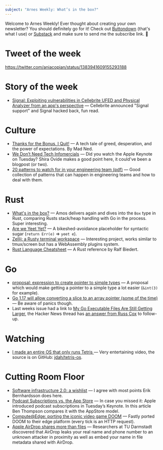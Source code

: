 ```yaml
---
subject: "Arnes Weekly: What’s in the box?"
---
```


Welcome to Arnes Weekly! Ever thought about creating your own newsletter? You should definitely go for it! Check out [Buttondown](https://buttondown.email) (that's what I use) or [Substack](https://substack.com) and make sure to send me the subscribe link. 🙌

# Tweet of the week
https://twitter.com/aniacopian/status/1383941609155293188

# Story of the week
* [Signal: Exploiting vulnerabilities in Cellebrite UFED and Physical Analyzer from an app's perspective](https://signal.org/blog/cellebrite-vulnerabilities/) — Cellebrite announced "Signal support" and Signal hacked back, fun read. 

# Culture
* [Thanks for the Bonus, I Quit!](https://madned.substack.com/p/thanks-for-the-bonus-i-quit) — A tech tale of greed, desperation, and the power of expectations. By Mad Ned.
* [We Don’t Need Tech Infomercials](https://www.nytimes.com/2021/04/14/technology/apple-tech-event.html) — Did you watch the Apple Keynote on Tuesday? Shira Ovide makes a good point here, it could've been a blogpost (or two).
* [20 patterns to watch for in your engineering team (pdf)](https://www.pluralsight.com/content/dam/pluralsight2/landing-pages/offers/flow/pdf/Pluralsight_20Patterns_ebook.pdf) — Good collection of patterns that can happen in engineering teams and how to deal with them.

# Rust
* [What's in the box?](https://fasterthanli.me/articles/whats-in-the-box) — Amos delivers again and dives into the `Box` type in Rust, comparing Rusts stack/heap handling with Go in the process. Super interesting.
* [Are we Yeet Yet?](https://areweyeetyet.rs) — A bikeshed-avoidance placeholder for syntactic sugar (`return Err(e)` ⇒ `yeet e`).
* [Zellij: a Rusty terminal workspace](https://zellij.dev/news/beta) — Interesting project, works similar to tmux/screen but has a WebAssembly plugins system.
* [Rust Language Cheatsheet](https://cheats.rs) — A Rust reference by Ralf Biedert.

# Go
* [proposal: expression to create pointer to simple types](https://github.com/golang/go/issues/45624) — A proposal which would make getting a pointer to a simple type a lot easier (`&int(3)` for example).
* [Go 1.17 will allow converting a slice to an array pointer (some of the time)](https://utcc.utoronto.ca/~cks/space/blog/programming/GoConvertSliceToArray) — Be aware of panics though.
* Last weeks issue had a link to [My Go Executable Files Are Still Getting Larger](https://www.cockroachlabs.com/blog/go-file-size-update/), the Hacker News thread has [an answer from Russ Cox](https://news.ycombinator.com/item?id=26834128) to follow-up.

# Watching
* [I made an entire OS that only runs Tetris
](https://youtu.be/FaILnmUYS_U) — Very entertaining video, the source is on GitHub: [jdah/tetris-os](https://github.com/jdah/tetris-os).

# Cutting Room Floor
* [Software infrastructure 2.0: a wishlist](https://erikbern.com/2021/04/19/software-infrastructure-2.0-a-wishlist.html) — I agree with most points Erik Bernhardsson does here.
* [Podcast Subscriptions vs. the App Store](https://stratechery.com/2021/podcast-subscriptions-vs-the-app-store/) — In case you missed it: Apple introduced podcast subscriptions in Tuesday’s Keynote. In this article Ben Thompson compares it with the AppStore model.
* [Compute@Edge: porting the iconic video game DOOM](https://www.fastly.com/blog/compute-edge-porting-the-iconic-video-game-doom) — Fastly ported DOOM to their edge platform (every tick is an HTTP request).
* [Apple AirDrop shares more than files](https://www.informatik.tu-darmstadt.de/fb20/ueber_uns_details_231616.en.jsp) — Researchers at TU Darmstadt discovered that AirDrop leaks your real name and phone number to an unknown attacker in proximity as well as embed your name in file metadata shared with AirDrop.
